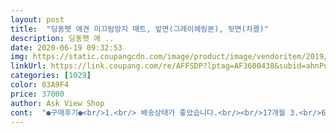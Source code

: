 ```yaml
---
layout: post 
title:  "딩동펫 애견 미끄럼방지 매트, 앞면(그레이헤링본), 뒷면(차콜)" 
description: 딩동펫 애 ..
date: 2020-06-19 09:32:53 
img: https://static.coupangcdn.com/image/product/image/vendoritem/2019/01/18/4034191423/98b92de9-57d8-46d2-95bf-56de29df0441.jpg 
linkUrl: https://link.coupang.com/re/AFFSDP?lptag=AF3600438&subid=ahnPublicAsk&pageKey=144973405&itemId=420496141&vendorItemId=4034191423&traceid=V0-113-33051edfb3e0a335 
categories: [1029] 
color: 03A9F4 
price: 37000 
author: Ask View Shop 
cont:  "●구매후기●<br/>1.<br/> 배송상태가 좋았습니다.<br/><br/>17개월 3.<br/>6kg 강아지 키우고 있어요<br/>2.<br/> 매트가 바닥과 밀착이 잘 되어서 움직이지 않아요.<br/><br/>3.<br/> 생각보다 엠보싱감이 있어요.<br/><br/>4.<br/> 세탁면에서 아주 편리해요.<br/><br/>5.<br/> 양면기능<br/>6.<br/> 4계절 사용가능<br/>7.<br/> 강아지가 좋아해요<br/>[구매동기]: 저희집 강아지는 5개월된 똥꼬발랄한 활발한강아지에요 ㅎㅎ 제인생 첫 강아지에요ㅎㅎ<br/>[배송]: 그냥 로켓배송이 짱인것같아요.<br/>.<br/> 전날 6시되서 주문했는데 기대도안했는데 다음날 출근하려고 보니까 벌써와있어서 깜짝놀랐어여.<br/>.<br/>ㅎ3ㅎ<br/>[사용후기]: 크기는 사진상과 똑같고 냄새도 그 특유의 중국산냄새 안나요!!ㅋㅋㅋ<br/>가끔 강아지가 배변 실수를 할때에도<br/>강아지 다리만 아프지 않으면 좋겠어요 ㅠㅠ 매트 밖에서 뛰놀수도 있겠지만, 되도록이면 매트안에서 생활할수있도록 교육은 필요할것같아요!! 비교끝에 산 매트 만족합니다 ㅎㅎ<br/>강아지 물건들도 은근 비싸더라구요 ㅠㅠ 가격면이나 퀄리티 비교하려고 찾다가 이게 제가찾던거랑 딱비슷했어요!<br/>강아지 미쓰럼방지용이나 사람이 함께 활동하기 좋은 매트예요.<br/><br/>강아지 슬개골탈구 때문에 거실에는 이미 깔려있는데<br/>강아지 장난감이나 담요를 밝은걸 쓰니<br/>강아지가 누울때는 담요를 걷어내면 시원한감이 있어서<br/>강아지가 뛰다 밀리진 않을까 걱정이 조금 됩니다<br/>강아지들이 더운바닥을 별로 안좋하는 특성상<br/>강아지랑 함께 티비 볼때도 깔고 있어서<br/>강아지를 위해서 주문한 점도 있지만<br/>강아지한테 미안해지더라구요<br/>건진게없네요, 다행히 엎드려있는모습은 찍혔어요ㅋㅋㅋ<br/>걸레질만 하면 깨끗이 닦여요<br/>그 외에는 잘 사용하고 있어요,<br/>그것또한 잘 지워져서 좋아요.<br/><br/>그냥 걸어다니면 괜찮은데<br/>그대신 위에 담요를 깔아서 보일러를 키지 않을때도<br/>그래도 걱정은 되네요<br/>그래도 밟았을때 푹신한 느낌이 있어서<br/>그렇다고 막 좋은향은아니에요 집에서 향이 퍼지거나 그런거 하나도없어서 좋네요 ㅎㅎ<br/>그리고 더 좋은건 제가 밟고 떼어보았는데 발바닥 자국이 슈욱 하고 올라와요 라텍스같은 느낌이였어요!!<br/>그리고 딩동펫 어디서 많이 들었나했더니 제가 그동안 강아지용품 구매했던 장난감이랑 안전바였어요!! 그거써봤는데 너무 좋아서 후기안남길수 없었는데 매트도 딩동펫꺼라니까 그냥 사버렸어요 ㅋㅋㅋ신기신기ㅋㅋㅋ<br/>그리고 미끄럼방지가 확실히 되니까<br/>근데 애기들 슬개골탈구가 어릴때 습관으로 생길수 있다고 하더라구요 ㅠㅠ 그래서 걱정되서 찾다가 강아지 매트를알아보다가 구매를 하게되었어요!<br/>깔아두고 쓰다가 식탁 매트로도 쓰려고 합니다<br/>다른면을 사용해도 되니 좋은 것 같아요.<br/><br/>다른면의 회색부분도 잘 어울려요.<br/><br/>단점.<br/><br/>더울때 매트 위에 있어요.<br/><br/>만약에 어느한면에 상처가 생기면<br/>매트 푸르자마자 강아지가 뒹굴고 난리도아니였어요 그모습을 사진찍으려했는데 얼마나 애가 돌아다니던지 ㅠㅠ<br/>매트가 있을때랑 없을때랑 뛰는게 달라요<br/>매트는 꼭 사셨으면 좋겠어요<br/>매트위에 무거운 가구등은 올려두기에는 안좋은 것 같아요.<br/><br/>먼지도 털면 털릴것 같아요<br/>몇번 버린적이 있는데 딩동펫은 움직이지 않고<br/>무늬있는 부분도 좋지만<br/>물론 여름에 사용하기 좋은 매트인것 같아요.<br/><br/>뭐가 묻어도 쏟아도 흡수가 안되니<br/>미끄럼방지로 주문을 한거 여서<br/>미끌림이 없이 착지를 잘 해서 그게 가장 큰 장점 인거 같아요.<br/><br/>밀착력이 좋은 것 같아요.<br/><br/>반려동물 키우시는 분들은 이 매트가 아니더라도<br/>발로 조금만 밀어도 밀리고<br/>밥 먹을때마다 강아지가 자꾸 앵겨서 편하게 먹질 못해요<br/>방수도된다고해서 물한방울떨어트려보았더니 위로 쏙 맺히더라구요 ㅎㅎ (애기야 그래도 여기다간 쉬아하지마ㅠㅠ)<br/>배송도 빨랐고 포장도 깔끔하게 되어 있어서<br/>보일러를 켜고 사용했는데 금방 따뜻해지고<br/>보일러를 틀면 바닥이 뜨거울때 늘 현관앞에 있었는데<br/>부엌도 필요하더라구요<br/>부엌에 쓰기에 사이즈가 애매하긴한데<br/>사람이야 일부러 밀고다니진 않으니 걱정은 안되는데<br/>살짝 폭신하게 있을 수 있어서 좋아요<br/>색상도 괜찮고 폭신함 감이 있어서 자기도 산다고 하더라구요.<br/><br/>손으로 잡아당겨봤는데 쉽게 당겨지네요<br/>슬개골탈구 3기 판정받고 지금은 관리중이에요<br/>시간이 지나면 막 세탁을 해도 움직여서<br/>쓰고 있는건 먼지가 달라붙어 잘 떨어지지않아<br/>쓰고있는 매트에 비해 두껍고<br/>아쉬운점은 저희집 바닥과 밀착력이 없어<br/>아프니까 돈도 돈이지만 마음이 많이 안좋아요<br/>약간 칙칙할 수 있지만<br/>얼마나 애가 활발한지 잘뛰어다니구 간식들고있으면 자기가 강아지인걸 잊어버린채 캥거루마냥 펄쩍펄쩍 뛰는 모습이 너무 귀엽고 웃겼어요 ㅎㅎ<br/>엄청난 엠보싱이 있느것은 아니지만<br/>예전에 샀던 매트들은 처음엔 바닥에 밀착이 되는 것 같지만<br/>오래 앉아 있어도 엉덩이가 베기지 않았어요.<br/><br/>이 점이 가격대비 좋은점 같아요.<br/><br/>일주일정도 사용한 후기입니다.<br/><br/>자주 앉아있었는데 베기지 않고 좋았어요,<br/>작은 상을 하나 올려 놓았는데 오랫동안 자국이 없어지질 않아요.<br/><br/>장점.<br/><br/>저는 겨울에 주문을 했는데<br/>저는 만족합니다<br/>저는 여름에 다른 색상으로 거실용으로 더 큰 걸 사려고 해요.<br/><br/>저희는 강아지가 테라스에 배변때문에 왔다갔다 할때<br/>저희집 벽이 실내시멘트 그대로의 재질이라<br/>저희집에 강아지를 키우는 지인들이 놀러왔는데<br/>전 이어붙이는거 별로 안좋아서 아예 하나로 큰!걸로 찾는데 딱 이거더라구요 ㅎㅎ<br/>접이식 식탁은 사이즈 딱 맞겠어요<br/>제품이 울거나 찌그러짐이 없었어요.<br/><br/>조금 무거운 상품인데도 분리하기도 편했습니다<br/>지금은 매트위에서 살짝 시원하게 누워있어요.<br/><br/>지금은 좌식식탁을 쓰고있는데<br/>집은 좁은데 여기저기 잘도 뛰어다니더니<br/>처음부터 깔아줬더라면<br/>층간소음도 예방되고<br/>칙칙하지 않아요.<br/><br/>탈구 때문에 요즘 뛰지 못하게 하는 중이라 조심하고는 있지만<br/>탈구 진행속도가 좀 늦어지진 않았을까 생각이 들어<br/>테라스에 다녀오면 발바닥 자국이 나는데<br/>테라스에서 점프를 하고 들어와도<br/>테이프클리너로 제거해야 하거든요<br/>힘들지 않게 닦았어요<br/>" 
---
```

